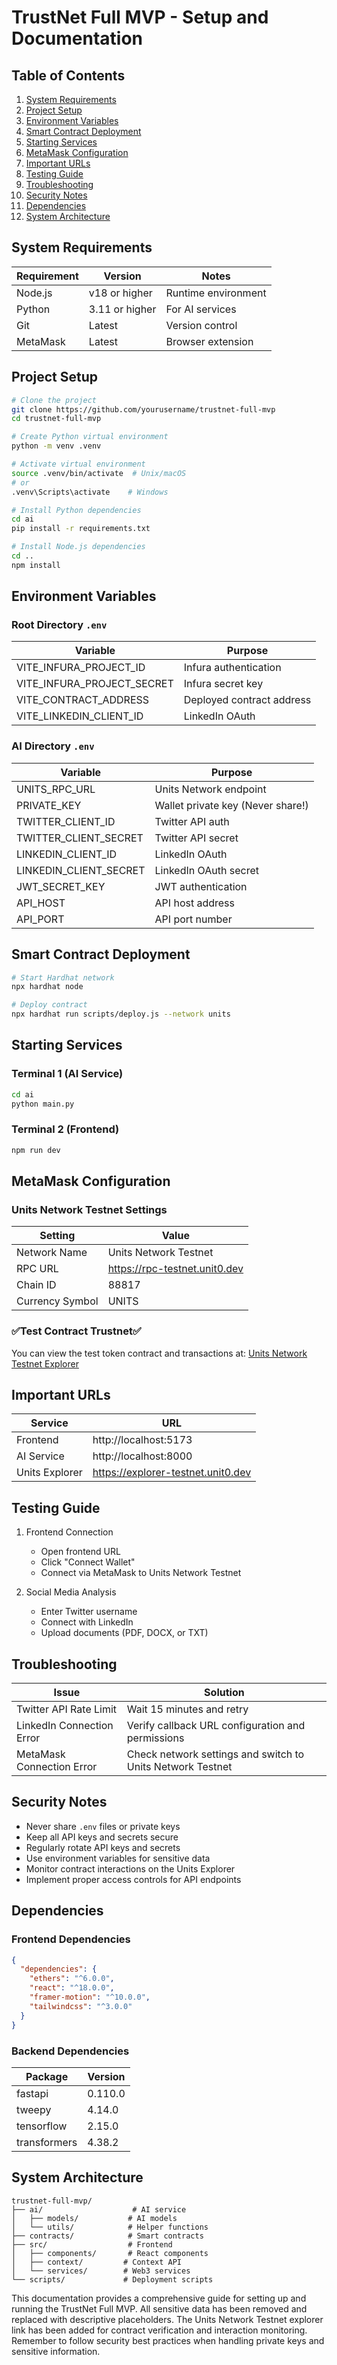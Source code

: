 # TrustNet Full MVP - Setup and Documentation

## Table of Contents
1. [System Requirements](#system-requirements)
2. [Project Setup](#project-setup)
3. [Environment Variables](#environment-variables)
4. [Smart Contract Deployment](#smart-contract-deployment)
5. [Starting Services](#starting-services)
6. [MetaMask Configuration](#metamask-configuration)
7. [Important URLs](#important-urls)
8. [Testing Guide](#testing-guide)
9. [Troubleshooting](#troubleshooting)
10. [Security Notes](#security-notes)
11. [Dependencies](#dependencies)
12. [System Architecture](#system-architecture)

## System Requirements

| Requirement | Version | Notes |
|------------|---------|--------|
| Node.js | v18 or higher | Runtime environment |
| Python | 3.11 or higher | For AI services |
| Git | Latest | Version control |
| MetaMask | Latest | Browser extension |

## Project Setup

```bash
# Clone the project
git clone https://github.com/yourusername/trustnet-full-mvp
cd trustnet-full-mvp

# Create Python virtual environment
python -m venv .venv

# Activate virtual environment
source .venv/bin/activate  # Unix/macOS
# or
.venv\Scripts\activate    # Windows

# Install Python dependencies
cd ai
pip install -r requirements.txt

# Install Node.js dependencies
cd ..
npm install
```

## Environment Variables

### Root Directory `.env`

| Variable | Purpose |
|----------|----------|
| VITE_INFURA_PROJECT_ID | Infura authentication |
| VITE_INFURA_PROJECT_SECRET | Infura secret key |
| VITE_CONTRACT_ADDRESS | Deployed contract address |
| VITE_LINKEDIN_CLIENT_ID | LinkedIn OAuth |

### AI Directory `.env`

| Variable | Purpose |
|----------|----------|
| UNITS_RPC_URL | Units Network endpoint |
| PRIVATE_KEY | Wallet private key (Never share!) |
| TWITTER_CLIENT_ID | Twitter API auth |
| TWITTER_CLIENT_SECRET | Twitter API secret |
| LINKEDIN_CLIENT_ID | LinkedIn OAuth |
| LINKEDIN_CLIENT_SECRET | LinkedIn OAuth secret |
| JWT_SECRET_KEY | JWT authentication |
| API_HOST | API host address |
| API_PORT | API port number |

## Smart Contract Deployment

```bash
# Start Hardhat network
npx hardhat node

# Deploy contract
npx hardhat run scripts/deploy.js --network units
```

## Starting Services

### Terminal 1 (AI Service)
```bash
cd ai
python main.py
```

### Terminal 2 (Frontend)
```bash
npm run dev
```

## MetaMask Configuration

### Units Network Testnet Settings

| Setting | Value |
|---------|--------|
| Network Name | Units Network Testnet |
| RPC URL | https://rpc-testnet.unit0.dev |
| Chain ID | 88817 |
| Currency Symbol | UNITS |

### ✅Test Contract Trustnet✅
You can view the test token contract and transactions at:
[Units Network Testnet Explorer](https://explorer-testnet.unit0.dev/address/0xEc389dceb1d99fF6D84F64c23156f7d3051B6C0B?tab=txs)

## Important URLs

| Service | URL |
|---------|-----|
| Frontend | http://localhost:5173 |
| AI Service | http://localhost:8000 |
| Units Explorer | https://explorer-testnet.unit0.dev |

## Testing Guide

1. Frontend Connection
   - Open frontend URL
   - Click "Connect Wallet"
   - Connect via MetaMask to Units Network Testnet

2. Social Media Analysis
   - Enter Twitter username
   - Connect with LinkedIn
   - Upload documents (PDF, DOCX, or TXT)

## Troubleshooting

| Issue | Solution |
|-------|----------|
| Twitter API Rate Limit | Wait 15 minutes and retry |
| LinkedIn Connection Error | Verify callback URL configuration and permissions |
| MetaMask Connection Error | Check network settings and switch to Units Network Testnet |

## Security Notes

- Never share `.env` files or private keys
- Keep all API keys and secrets secure
- Regularly rotate API keys and secrets
- Use environment variables for sensitive data
- Monitor contract interactions on the Units Explorer
- Implement proper access controls for API endpoints

## Dependencies

### Frontend Dependencies

```json
{
  "dependencies": {
    "ethers": "^6.0.0",
    "react": "^18.0.0",
    "framer-motion": "^10.0.0",
    "tailwindcss": "^3.0.0"
  }
}
```

### Backend Dependencies

| Package | Version |
|---------|---------|
| fastapi | 0.110.0 |
| tweepy | 4.14.0 |
| tensorflow | 2.15.0 |
| transformers | 4.38.2 |

## System Architecture

```
trustnet-full-mvp/
├── ai/                    # AI service
│   ├── models/           # AI models
│   └── utils/            # Helper functions
├── contracts/            # Smart contracts
├── src/                  # Frontend
│   ├── components/       # React components
│   ├── context/         # Context API
│   └── services/        # Web3 services
└── scripts/             # Deployment scripts
```

This documentation provides a comprehensive guide for setting up and running the TrustNet Full MVP. All sensitive data has been removed and replaced with descriptive placeholders. The Units Network Testnet explorer link has been added for contract verification and interaction monitoring. Remember to follow security best practices when handling private keys and sensitive information.
